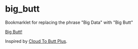 # big_butt

Bookmarklet for replacing the phrase "Big Data" with "Big Butt"

[Big Butt!](big_butt.html)

Inspired by [Cloud To Butt Plus](https://chrome.google.com/webstore/detail/cloud-to-butt-plus/apmlngnhgbnjpajelfkmabhkfapgnoai).
